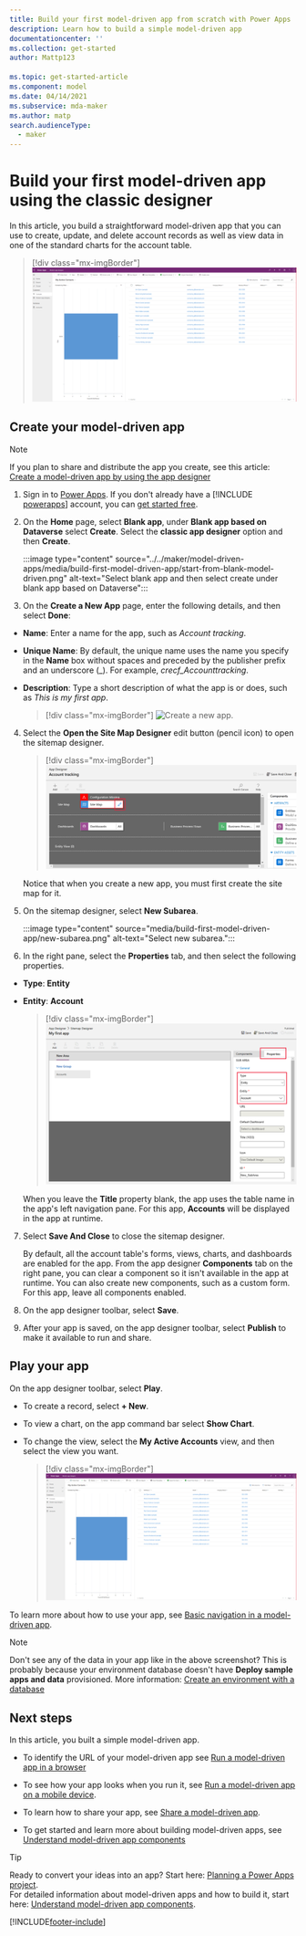 ```yaml
---
title: Build your first model-driven app from scratch with Power Apps | Microsoft Docs
description: Learn how to build a simple model-driven app
documentationcenter: ''
ms.collection: get-started
author: Mattp123

ms.topic: get-started-article
ms.component: model
ms.date: 04/14/2021
ms.subservice: mda-maker
ms.author: matp
search.audienceType: 
  - maker
---
```


# Build your first model-driven app using the classic designer



In this article, you build a straightforward model-driven app that you can use to create, update, and delete account records as well as view data in one of the standard charts for the account table.

  > [!div class="mx-imgBorder"]
  > ![Simple account table app.](media/build-first-model-driven-app/accounts-quickstart-app.png "Run the app")

## Create your model-driven app

> [!NOTE]
> If you plan to share and distribute the app you create, see this article: [Create a model-driven app by using the app designer](create-edit-app.md) 

1. Sign in to [Power Apps](https://make.powerapps.com/). If you don't already have a [!INCLUDE [powerapps](../../includes/powerapps.md)] account, you can [get started free](https://powerapps.microsoft.com/#).

2. On the **Home** page, select **Blank app**, under **Blank app based on Dataverse** select **Create**. Select the **classic app designer** option and then **Create**.

   :::image type="content" source="../../maker/model-driven-apps/media/build-first-model-driven-app/start-from-blank-model-driven.png" alt-text="Select blank app and then select create under blank app based on Dataverse":::

3. On the **Create a New App** page, enter the following details, and then select **Done**:

- **Name**: Enter a name for the app, such as *Account tracking*.
  
- **Unique Name**: By default, the unique name uses the name you specify in the **Name** box without spaces and preceded by the publisher prefix and an underscore (_). For example, *crecf_Accounttracking*.

- **Description**: Type a short description of what the app is or does, such as *This is my first app*.

    > [!div class="mx-imgBorder"] 
    > ![Create a new app.](media/create-new-app.png "Create a new app")

4. Select the **Open the Site Map Designer** edit button (pencil icon) to open the sitemap designer.

      > [!div class="mx-imgBorder"]
      > ![Create-new-sitemap.](media/build-first-model-driven-app/new-sitemap.png "Create a site Map for the app")

    Notice that when you create a new app, you must first create the site map for it.

5. On the sitemap designer, select **New Subarea**.

   :::image type="content" source="media/build-first-model-driven-app/new-subarea.png" alt-text="Select new subarea.":::

6. In the right pane, select the **Properties** tab, and then select the following properties.

- **Type**: **Entity**
  
- **Entity**: **Account**

    > [!div class="mx-imgBorder"] 
    > ![Add components to sitemap.](media/build-first-model-driven-app/sitemap.png "Properties tab for new subarea")

    When you leave the **Title** property blank, the app uses the table name in the app's left navigation pane. For this app, **Accounts** will be displayed in the app at runtime.

7. Select **Save And Close** to close the sitemap designer.

   By default, all the account table's forms, views, charts, and dashboards are enabled for the app. From the app designer **Components** tab on the right pane, you can clear a component so it isn't available in the app at runtime. You can also create new components, such as a custom form. For this app, leave all components enabled.

8. On the app designer toolbar, select **Save**.

9. After your app is saved, on the app designer toolbar, select **Publish** to make it available to run and share.

## Play your app

On the app designer toolbar, select **Play**.

- To create a record, select **+ New**.
- To view a chart, on the app command bar select **Show Chart**. 
- To change the view, select the **My Active Accounts** view, and then select the view you want.
  
  > [!div class="mx-imgBorder"]
  > ![Simple account table app.](media/build-first-model-driven-app/accounts-quickstart-app.png "Run the app")

To learn more about how to use your app, see [Basic navigation in a model-driven app](../../user/navigation.md).

> [!NOTE]
> Don't see any of the data in your app like in the above screenshot? This is probably because your environment database doesn't have **Deploy sample apps and data** provisioned. More information: [Create an environment with a database](/power-platform/admin/create-environment#create-an-environment-with-a-database)

## Next steps

In this article, you built a simple model-driven app.

- To identify the URL of your model-driven app see [Run a model-driven app in a browser](run-model-driven-app.md)

- To see how your app looks when you run it, see [Run a model-driven app on a mobile device](/dynamics365/customerengagement/on-premises/basics/dynamics-365-phones-tablets-users-guide-onprem).
  
- To learn how to share your app, see [Share a model-driven app](share-model-driven-app.md).
- To get started and learn more about building model-driven apps, see [Understand model-driven app components](model-driven-app-components.md)

> [!TIP]
> Ready to convert your ideas into an app? Start here: [Planning a Power Apps project](../../guidance/planning/introduction.md).<br/> 
> For detailed information about model-driven apps and how to build it, start here: [Understand model-driven app components](model-driven-app-components.md).

[!INCLUDE[footer-include](../../includes/footer-banner.md)]
